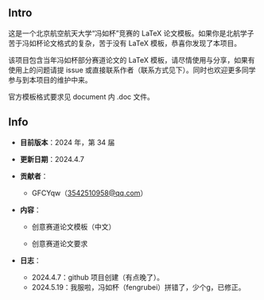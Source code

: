 ## Intro

这是一个北京航空航天大学“冯如杯”竞赛的 LaTeX 论文模板。如果你是北航学子苦于冯如杯论文格式的复杂，苦于没有 LaTeX 模板，恭喜你发现了本项目。



该项目包含当年冯如杯部分赛道论文的 LaTeX 模板，请尽情使用与分享，如果有使用上的问题请提 issue 或直接联系作者（联系方式见下）。同时也欢迎更多同学参与到本项目的维护中来。



官方模板格式要求见 document 内 .doc 文件。



## Info

- **目前版本**：2024 年，第 34 届

- **更新日期**：2024.4.7

- **贡献者**：
  
  - GFCYqw（3542510958@qq.com）

- **内容**：
  
  - 创意赛道论文模板（中文）
  
  - 创意赛道论文要求

- **日志**：
  
  - 2024.4.7：github 项目创建（有点晚了）。
  - 2024.5.19：我服啦，冯如杯（fengrubei）拼错了，少个g，已修正。
